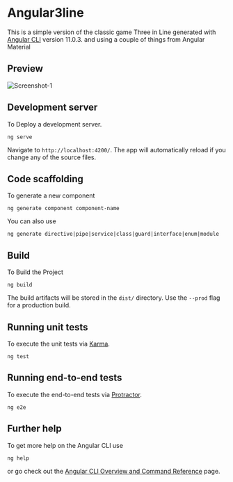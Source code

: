 # Angular3line

This is a simple version of the classic game Three in Line generated with [Angular CLI](https://github.com/angular/angular-cli) version 11.0.3. and using a couple of things from Angular Material

## Preview
![Screenshot-1](https://i.ibb.co/M29DdPr/2021-03-25-21-54-51-Angular3line.png)

## Development server

To Deploy a development server.
    
    ng serve

Navigate to `http://localhost:4200/`. The app will automatically reload if you change any of the source files.

## Code scaffolding

To generate a new component

    ng generate component component-name

You can also use 

    ng generate directive|pipe|service|class|guard|interface|enum|module

## Build

To Build the Project

    ng build

The build artifacts will be stored in the `dist/` directory. Use the `--prod` flag for a production build.

## Running unit tests

To execute the unit tests via [Karma](https://karma-runner.github.io).
    
    ng test

## Running end-to-end tests

To execute the end-to-end tests via [Protractor](http://www.protractortest.org/).

    ng e2e

## Further help

To get more help on the Angular CLI use 

    ng help

or go check out the [Angular CLI Overview and Command Reference](https://angular.io/cli) page.
